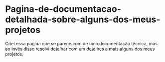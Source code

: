 # Pagina-de-documentacao-detalhada-sobre-alguns-dos-meus-projetos
Criei essa pagina que se parece com de uma documentação técnica, mas ao invés disso resolvi detalhar com um detalhes a mais alguns dos meus projetos.
